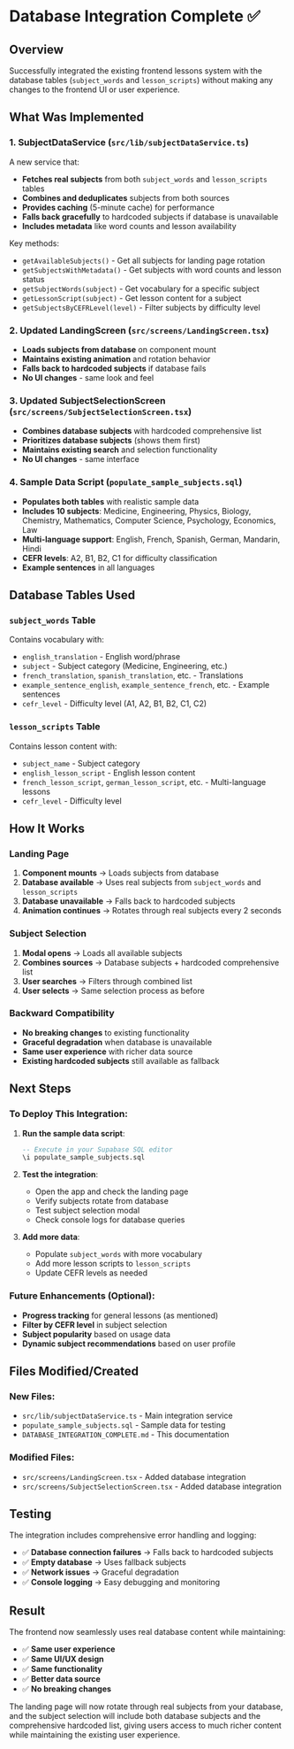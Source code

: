 # Database Integration Complete ✅

## Overview
Successfully integrated the existing frontend lessons system with the database tables (`subject_words` and `lesson_scripts`) without making any changes to the frontend UI or user experience.

## What Was Implemented

### 1. SubjectDataService (`src/lib/subjectDataService.ts`)
A new service that:
- **Fetches real subjects** from both `subject_words` and `lesson_scripts` tables
- **Combines and deduplicates** subjects from both sources
- **Provides caching** (5-minute cache) for performance
- **Falls back gracefully** to hardcoded subjects if database is unavailable
- **Includes metadata** like word counts and lesson availability

Key methods:
- `getAvailableSubjects()` - Get all subjects for landing page rotation
- `getSubjectsWithMetadata()` - Get subjects with word counts and lesson status
- `getSubjectWords(subject)` - Get vocabulary for a specific subject
- `getLessonScript(subject)` - Get lesson content for a subject
- `getSubjectsByCEFRLevel(level)` - Filter subjects by difficulty level

### 2. Updated LandingScreen (`src/screens/LandingScreen.tsx`)
- **Loads subjects from database** on component mount
- **Maintains existing animation** and rotation behavior
- **Falls back to hardcoded subjects** if database fails
- **No UI changes** - same look and feel

### 3. Updated SubjectSelectionScreen (`src/screens/SubjectSelectionScreen.tsx`)
- **Combines database subjects** with hardcoded comprehensive list
- **Prioritizes database subjects** (shows them first)
- **Maintains existing search** and selection functionality
- **No UI changes** - same interface

### 4. Sample Data Script (`populate_sample_subjects.sql`)
- **Populates both tables** with realistic sample data
- **Includes 10 subjects**: Medicine, Engineering, Physics, Biology, Chemistry, Mathematics, Computer Science, Psychology, Economics, Law
- **Multi-language support**: English, French, Spanish, German, Mandarin, Hindi
- **CEFR levels**: A2, B1, B2, C1 for difficulty classification
- **Example sentences** in all languages

## Database Tables Used

### `subject_words` Table
Contains vocabulary with:
- `english_translation` - English word/phrase
- `subject` - Subject category (Medicine, Engineering, etc.)
- `french_translation`, `spanish_translation`, etc. - Translations
- `example_sentence_english`, `example_sentence_french`, etc. - Example sentences
- `cefr_level` - Difficulty level (A1, A2, B1, B2, C1, C2)

### `lesson_scripts` Table
Contains lesson content with:
- `subject_name` - Subject category
- `english_lesson_script` - English lesson content
- `french_lesson_script`, `german_lesson_script`, etc. - Multi-language lessons
- `cefr_level` - Difficulty level

## How It Works

### Landing Page
1. **Component mounts** → Loads subjects from database
2. **Database available** → Uses real subjects from `subject_words` and `lesson_scripts`
3. **Database unavailable** → Falls back to hardcoded subjects
4. **Animation continues** → Rotates through real subjects every 2 seconds

### Subject Selection
1. **Modal opens** → Loads all available subjects
2. **Combines sources** → Database subjects + hardcoded comprehensive list
3. **User searches** → Filters through combined list
4. **User selects** → Same selection process as before

### Backward Compatibility
- **No breaking changes** to existing functionality
- **Graceful degradation** when database is unavailable
- **Same user experience** with richer data source
- **Existing hardcoded subjects** still available as fallback

## Next Steps

### To Deploy This Integration:

1. **Run the sample data script**:
   ```sql
   -- Execute in your Supabase SQL editor
   \i populate_sample_subjects.sql
   ```

2. **Test the integration**:
   - Open the app and check the landing page
   - Verify subjects rotate from database
   - Test subject selection modal
   - Check console logs for database queries

3. **Add more data**:
   - Populate `subject_words` with more vocabulary
   - Add more lesson scripts to `lesson_scripts`
   - Update CEFR levels as needed

### Future Enhancements (Optional):
- **Progress tracking** for general lessons (as mentioned)
- **Filter by CEFR level** in subject selection
- **Subject popularity** based on usage data
- **Dynamic subject recommendations** based on user profile

## Files Modified/Created

### New Files:
- `src/lib/subjectDataService.ts` - Main integration service
- `populate_sample_subjects.sql` - Sample data for testing
- `DATABASE_INTEGRATION_COMPLETE.md` - This documentation

### Modified Files:
- `src/screens/LandingScreen.tsx` - Added database integration
- `src/screens/SubjectSelectionScreen.tsx` - Added database integration

## Testing

The integration includes comprehensive error handling and logging:
- ✅ **Database connection failures** → Falls back to hardcoded subjects
- ✅ **Empty database** → Uses fallback subjects
- ✅ **Network issues** → Graceful degradation
- ✅ **Console logging** → Easy debugging and monitoring

## Result

The frontend now seamlessly uses real database content while maintaining:
- ✅ **Same user experience**
- ✅ **Same UI/UX design**
- ✅ **Same functionality**
- ✅ **Better data source**
- ✅ **No breaking changes**

The landing page will now rotate through real subjects from your database, and the subject selection will include both database subjects and the comprehensive hardcoded list, giving users access to much richer content while maintaining the existing user experience.


